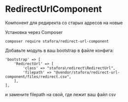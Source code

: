 # RedirectUrlComponent

Компонент для редиректа со старых адресов на новые

Установка через Composer

```
composer require stafora/redirect-url-component
```

Добавьте модуль в ваш bootstrap в файле конфига: 
```
'bootstrap' => [
    'RedirectUrl' => [
        'class' => "stafora\redirect\RedirectUrl",
        'filepath' => "@vendor/stafora/redirect-url-component/files/redirect.csv",
    ],
],
```
и замените filepath на свой, где лежит ваш файл csv
